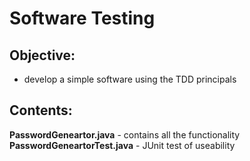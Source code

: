 # Software Testing
## Objective:
  * develop a simple software using the TDD principals

## Contents:
**PasswordGeneartor.java** - contains all the functionality
**PasswordGeneartorTest.java** - JUnit test of useability
